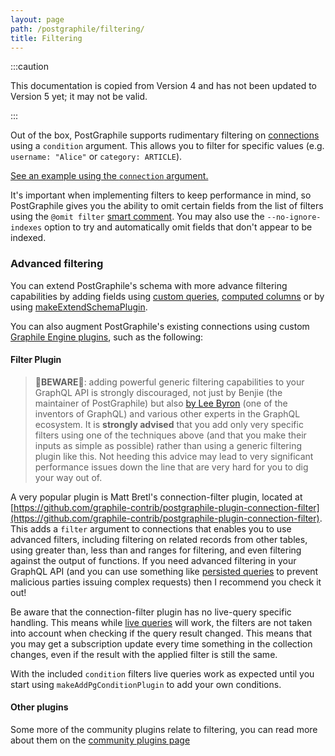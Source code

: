 ```yaml
---
layout: page
path: /postgraphile/filtering/
title: Filtering
---
```


:::caution

This documentation is copied from Version 4 and has not been updated to Version
5 yet; it may not be valid.

:::

Out of the box, PostGraphile supports rudimentary filtering on
[connections](./connections/) using a `condition` argument. This allows you to
filter for specific values (e.g. `username: "Alice"` or `category: ARTICLE`).

[See an example using the `connection` argument.](./examples/#Collections__Relation_condition)

It's important when implementing filters to keep performance in mind, so
PostGraphile gives you the ability to omit certain fields from the list of
filters using the `@omit filter` [smart comment](./smart-comments/). You may
also use the `--no-ignore-indexes` option to try and automatically omit fields
that don't appear to be indexed.

### Advanced filtering

You can extend PostGraphile's schema with more advance filtering capabilities by
adding fields using [custom queries](./custom-queries/),
[computed columns](./computed-columns/) or by using
[makeExtendSchemaPlugin](./make-extend-schema-plugin/).

You can also augment PostGraphile's existing connections using custom
[Graphile Engine plugins](./extending-raw/), such as the following:

#### Filter Plugin

> 🚨**BEWARE**🚨: adding powerful generic filtering capabilities to your GraphQL
> API is strongly discouraged, not just by Benjie (the maintainer of
> PostGraphile) but also
> [by Lee Byron](https://twitter.com/leeb/status/1004655619431731200) (one of
> the inventors of GraphQL) and various other experts in the GraphQL ecosystem.
> It is **strongly advised** that you add only very specific filters using one
> of the techniques above (and that you make their inputs as simple as possible)
> rather than using a generic filtering plugin like this. Not heeding this
> advice may lead to very significant performance issues down the line that are
> very hard for you to dig your way out of.

A very popular plugin is Matt Bretl's connection-filter plugin, located at
[https://github.com/graphile-contrib/postgraphile-plugin-connection-filter](https://github.com/graphile-contrib/postgraphile-plugin-connection-filter).
This adds a `filter` argument to connections that enables you to use advanced
filters, including filtering on related records from other tables, using greater
than, less than and ranges for filtering, and even filtering against the output
of functions. If you need advanced filtering in your GraphQL API (and you can
use something like
[persisted queries](./production/#simple-query-whitelist-persisted-queries) to
prevent malicious parties issuing complex requests) then I recommend you check
it out!

Be aware that the connection-filter plugin has no live-query specific handling.
This means while [live queries](./live-queries/) will work, the filters are not
taken into account when checking if the query result changed. This means that
you may get a subscription update every time something in the collection
changes, even if the result with the applied filter is still the same.

With the included `condition` filters live queries work as expected until you
start using `makeAddPgConditionPlugin` to add your own conditions.

#### Other plugins

Some more of the community plugins relate to filtering, you can read more about
them on the [community plugins page](./community-plugins/)
